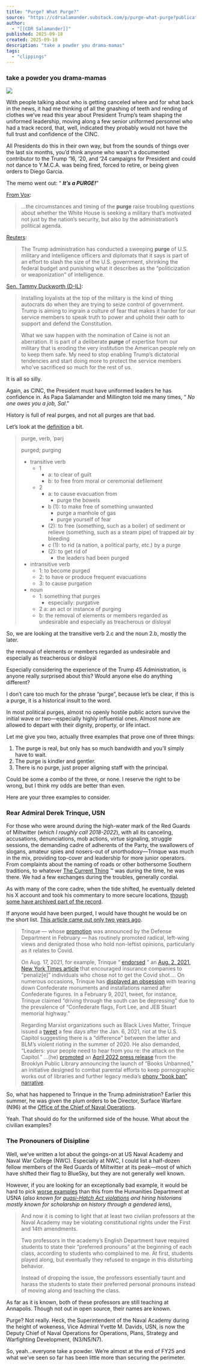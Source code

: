 ```yaml
---
title: "Purge? What Purge?"
source: "https://cdrsalamander.substack.com/p/purge-what-purge?publication_id=247761&post_id=173906860&isFreemail=true&r=7br8e&triedRedirect=true"
author:
  - "[[CDR Salamander]]"
published: 2025-09-18
created: 2025-09-18
description: "take a powder you drama-mamas"
tags:
  - "clippings"
---
```

### take a powder you drama-mamas

![](https://substackcdn.com/image/fetch/$s_!TlSl!,w_424,c_limit,f_webp,q_auto:good,fl_progressive:steep/https%3A%2F%2Fsubstack-post-media.s3.amazonaws.com%2Fpublic%2Fimages%2F5e3a2dde-08c7-44b1-b942-73e4033d8d23_1318x1094.png)

With people talking about who is getting canceled where and for what back in the news, it had me thinking of all the gnashing of teeth and rending of clothes we’ve read this year about President Trump’s team shaping the uniformed leadership, moving along a few senior uniformed personnel who had a track record, that, well, indicated they probably would not have the full trust and confidence of the CINC.

All Presidents do this in their own way, but from the sounds of things over the last six months, you’d think anyone who wasn’t a documented contributor to the Trump ‘16, ‘20, and ‘24 campaigns for President and could not dance to Y.M.C.A. was being fired, forced to retire, or being given orders to Diego Garcia.

The memo went out: “ ***It’s a PURGE!***”

[From Vox](https://www.vox.com/donald-trump/401174/trump-fired-generals):

> …the circumstances and timing of the **purge** raise troubling questions about whether the White House is seeking a military that’s motivated not just by the nation’s security, but also by the administration’s political agenda.

[Reuters](https://www.reuters.com/world/us/latest-purge-hegseth-removes-head-pentagon-intelligence-agency-other-senior-2025-08-22/):

> The Trump administration has conducted a sweeping **purge** of U.S. military and intelligence officers and diplomats that it says is part of an effort to slash the size of the U.S. government, shrinking the federal budget and punishing what it describes as the “politicization or weaponization” of intelligence.

[Sen. Tammy Duckworth (D-IL)](https://www.duckworth.senate.gov/news/in-the-news/why-trumps-pattern-of-purging-our-highest-performing-military-officers-is-dangerous):

> Installing loyalists at the top of the military is the kind of thing autocrats do when they are trying to seize control of government. Trump is aiming to ingrain a culture of fear that makes it harder for our service members to speak truth to power and uphold their oath to support and defend the Constitution.
> 
> What we saw happen with the nomination of Caine is not an aberration. It is part of a deliberate **purge** of expertise from our military that is eroding the very institution the American people rely on to keep them safe. My need to stop enabling Trump’s dictatorial tendencies and start doing more to protect the service members who’ve sacrificed so much for the rest of us.

It is all so silly.

Again, as CINC, the President must have uniformed leaders he has confidence in. As Papa Salamander and Millington told me many times, “ *No one owes you a job, Sal*.”

History is full of real purges, and not all purges are that bad.

Let’s look at the [definition](https://www.merriam-webster.com/dictionary/purge) a bit.

> purge, verb, ˈpərj
> 
> purged; purging
> 
> - transitive verb
> 	- 1
> 		- a: to clear of guilt
> 		- b: to free from moral or ceremonial defilement
> 	- 2
> 		- a: to cause evacuation from
> 			- purge the bowels
> 		- b (1): to make free of something unwanted
> 			- purge a manhole of gas
> 			- purge yourself of fear
> 		- (2): to free (something, such as a boiler) of sediment or relieve (something, such as a steam pipe) of trapped air by bleeding
> 		- c (1): to rid (a nation, a political party, etc.) by a purge
> 		- (2): to get rid of
> 			- the leaders had been purged
> - intransitive verb
> 	- 1: to become purged
> 	- 2: to have or produce frequent evacuations
> 	- 3: to cause purgation
> - noun
> 	- 1: something that purges
> 		- especially: purgative
> 	- 2 a: an act or instance of purging
> 	- b: the removal of elements or members regarded as undesirable and especially as treacherous or disloyal

So, we are looking at the transitive verb 2.c and the noun 2.b, mostly the later.

the removal of elements or members regarded as undesirable and especially as treacherous or disloyal

Especially considering the experience of the Trump 45 Administration, is anyone really surprised about this? Would anyone else do anything different?

I don’t care too much for the phrase “purge”, because let’s be clear, if this is a purge, it is a historical insult to the word.

In most political purges, almost no openly hostile public actors survive the initial wave or two—especially highly influential ones. Almost none are allowed to depart with their dignity, property, or life intact.

Let me give you two, actually three examples that prove one of three things:

1. The purge is real, but only has so much bandwidth and you’ll simply have to wait.
2. The purge is kindler and gentler.
3. There is no purge, just proper aligning staff with the principal.

Could be some a combo of the three, or none. I reserve the right to be wrong, but I think my odds are better than even.

Here are your three examples to consider.

### Rear Admiral Derek Trinque, USN

For those who were around during the high-water mark of the Red Guards of Miltwitter (*which I roughly call 2018-2022*), with all its canceling, accusations, denunciations, mob actions, virtue signaling, struggle sessions, the demanding cadre of adherents of the Party, the swallowers of slogans, amateur spies and nosers-out of unorthodoxy—Trinque was much in the mix, providing top-cover and leadership for more junior operators. From complaints about the naming of roads or other bothersome Southern traditions, to whatever [The Current Thing](https://knowyourmeme.com/memes/i-support-the-current-thing) ™ was during the time, he was there. We had a few exchanges during the troubles, generally cordial.

As with many of the core cadre, when the tide shifted, he eventually deleted his X account and took his commentary to more secure locations, [though some have archived part of the record](https://x.com/Theswampmonitor/status/1857198683579617718).

If anyone would have been purged, I would have thought he would be on the short list. [This article came out only two years ago](https://thefederalist.com/2023/09/14/meet-the-covid-obsessed-biden-nominee-who-thinks-you-should-suffer-for-not-getting-an-experimental-shot/).

> Trinque — whose [promotion](https://www.defense.gov/News/Releases/Release/Article/3302223/flag-officer-announcements/) was announced by the Defense Department in February — has routinely promoted radical, left-wing views and denigrated those who hold non-leftist opinions, particularly as it relates to Covid.
> 
> On Aug. 17, 2021, for example, Trinque “ [endorsed](https://x.com/ExposingBiden/status/1702102716988731610?s=20) ” an [Aug. 2, 2021, New York Times article](https://archive.ph/ZfQSU) that encouraged insurance companies to “penaliz\[e\]” individuals who chose not to get the Covid shot.... On numerous occasions, Trinque has [displayed an obsession](https://x.com/ExposingBiden/status/1702102701792752030?s=20) with tearing down Confederate monuments and installations named after Confederate figures. In a February 9, 2021, tweet, for instance, Trinque claimed “driving through the south can be depressing” due to the prevalence of “Confederate flags, Fort Lee, and JEB Stuart memorial highway.”
> 
> Regarding Marxist organizations such as Black Lives Matter, Trinque issued a [tweet](https://x.com/ExposingBiden/status/1702102706058387511?s=20) a few days after the Jan. 6, 2021, riot at the U.S. Capitol suggesting there is a “difference” between the latter and BLM’s violent rioting in the summer of 2020. He also demanded, “Leaders: your people need to hear from you re: the attack on the Capitol.” …(he) [promoted](https://x.com/ExposingBiden/status/1702102699506843753?s=20) an [April 2022 press release](https://www.bklynlibrary.org/media/press/brooklyn-public-library-94) from the Brooklyn Public Library announcing the launch of “Books Unbanned,” an initiative designed to combat parental efforts to keep pornographic works out of libraries and further legacy media’s [phony “book ban” narrative](https://thefederalist.com/2023/03/29/there-are-no-banned-books/).

So, what has happened to Trinque in the Trump administration? Earlier this summer, he was given the plum orders to be Director, Surface Warfare (N96) at the [Office of the Chief of Naval Operations](https://www.navy.mil/Leadership/Flag-Officer-Biographies/BioDisplay/Article/2334297/rear-admiral-derek-a-trinque/).

Yeah. That should do for the uniformed side of the house. What about the civilian examples?

### The Pronouners of Disipline

Well, we’ve written a lot about the goings-on at US Naval Academy and Naval War College (NWC). Especially at NWC, I could list a half-dozen fellow members of the Red Guards of Miltwitter at its peak—most of which have shifted their flag to BlueSky, but they are not generally well known.

However, if you are looking for an exceptionally bad example, it would be hard to pick [worse examples](https://www.dailysignal.com/2024/10/15/first-naval-academy-books-a-partisan-speaker-now-2-professors-compel-speech-in-class/) than this from the Humanities Department at USNA (*also known for [quasi-Hatch Act violations](https://cdrsalamander.substack.com/p/the-naval-academy-history-department) and hiring historians mostly known for scholarship on history through a gendered lens*),

> And now it is coming to light that at least two civilian professors at the Naval Academy may be violating constitutional rights under the First and 14th amendments.
> 
> Two professors in the academy’s English Department have required students to state their “preferred pronouns” at the beginning of each class, according to students who complained to me. At first, students played along, but eventually they refused to engage in this disturbing behavior.
> 
> Instead of dropping the issue, the professors essentially taunt and harass the students to state their preferred personal pronouns instead of moving along and teaching the class.

As far as it is known, both of these professors are still teaching at Annapolis. Though not out in open source, their names are known.

Purge? Not really. Heck, the Superintendent of the Naval Academy during the height of wokeness, Vice Admiral Yvette M. Davids, USN, is now the Deputy Chief of Naval Operations for Operations, Plans, Strategy and Warfighting Development, (N3/N5/N7).

So, yeah…everyone take a powder. We’re almost at the end of FY25 and what we’ve seen so far has been little more than securing the perimeter.